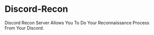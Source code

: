 # Discord-Recon
Discord Recon Server Allows You To Do Your Reconnaissance Process From Your Discord.
